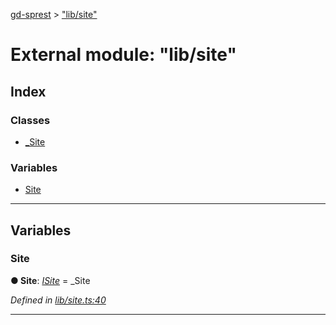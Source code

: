 [gd-sprest](../README.md) > ["lib/site"](../modules/_lib_site_.md)



# External module: "lib/site"

## Index

### Classes

* [_Site](../classes/_lib_site_._site.md)


### Variables

* [Site](_lib_site_.md#site)



---
## Variables
<a id="site"></a>

###  Site

**●  Site**:  *[ISite](../interfaces/_definitions_site_site_.isite.md)*  =  <any>_Site

*Defined in [lib/site.ts:40](https://github.com/gunjandatta/sprest/blob/3de79f1/src/lib/site.ts#L40)*





___


